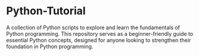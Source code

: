 # Python-Tutorial
A collection of Python scripts to explore and learn the fundamentals of Python programming. This repository serves as a beginner-friendly guide to essential Python concepts, designed for anyone looking to strengthen their foundation in Python programming.

